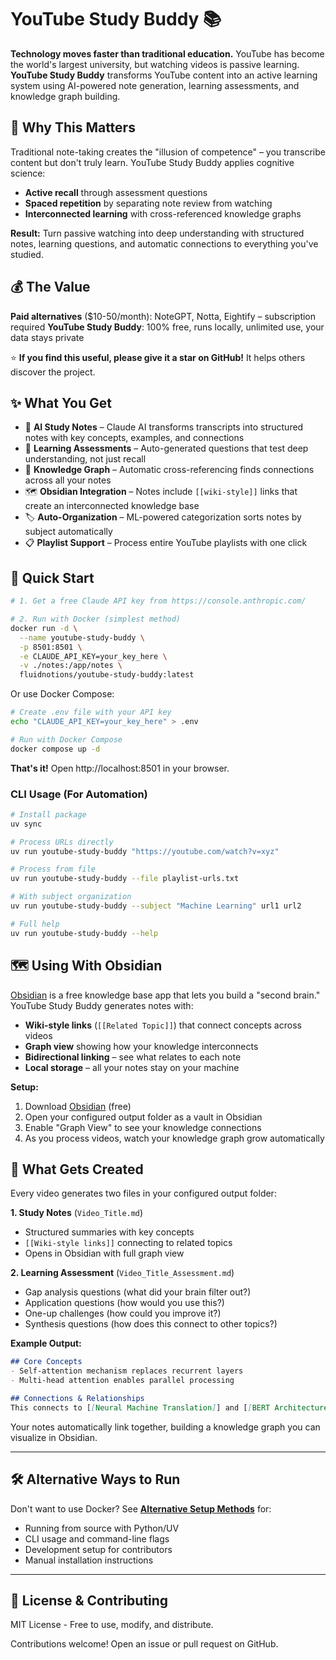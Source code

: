 # YouTube Study Buddy 📚

**Technology moves faster than traditional education.** YouTube has become the world's largest university, but watching videos is passive learning. **YouTube Study Buddy** transforms YouTube content into an active learning system using AI-powered note generation, learning assessments, and knowledge graph building.

## 🧠 Why This Matters

Traditional note-taking creates the "illusion of competence" – you transcribe content but don't truly learn. YouTube Study Buddy applies cognitive science:
- **Active recall** through assessment questions
- **Spaced repetition** by separating note review from watching
- **Interconnected learning** with cross-referenced knowledge graphs

**Result:** Turn passive watching into deep understanding with structured notes, learning questions, and automatic connections to everything you've studied.

## 💰 The Value

**Paid alternatives** ($10-50/month): NoteGPT, Notta, Eightify – subscription required
**YouTube Study Buddy**: 100% free, runs locally, unlimited use, your data stays private

⭐ **If you find this useful, please give it a star on GitHub!** It helps others discover the project.

## ✨ What You Get

- 🤖 **AI Study Notes** – Claude AI transforms transcripts into structured notes with key concepts, examples, and connections
- 📝 **Learning Assessments** – Auto-generated questions that test deep understanding, not just recall
- 🔗 **Knowledge Graph** – Automatic cross-referencing finds connections across all your notes
- 🗺️ **Obsidian Integration** – Notes include `[[wiki-style]]` links that create an interconnected knowledge base
- 🏷️ **Auto-Organization** – ML-powered categorization sorts notes by subject automatically
- 📋 **Playlist Support** – Process entire YouTube playlists with one click

## 🚀 Quick Start

```bash
# 1. Get a free Claude API key from https://console.anthropic.com/

# 2. Run with Docker (simplest method)
docker run -d \
  --name youtube-study-buddy \
  -p 8501:8501 \
  -e CLAUDE_API_KEY=your_key_here \
  -v ./notes:/app/notes \
  fluidnotions/youtube-study-buddy:latest
```

Or use Docker Compose:

```bash
# Create .env file with your API key
echo "CLAUDE_API_KEY=your_key_here" > .env

# Run with Docker Compose
docker compose up -d
```

**That's it!** Open http://localhost:8501 in your browser.

### CLI Usage (For Automation)

```bash
# Install package
uv sync

# Process URLs directly
uv run youtube-study-buddy "https://youtube.com/watch?v=xyz"

# Process from file
uv run youtube-study-buddy --file playlist-urls.txt

# With subject organization
uv run youtube-study-buddy --subject "Machine Learning" url1 url2

# Full help
uv run youtube-study-buddy --help
```

## 🗺️ Using With Obsidian

[Obsidian](https://obsidian.md) is a free knowledge base app that lets you build a "second brain." YouTube Study Buddy generates notes with:
- **Wiki-style links** (`[[Related Topic]]`) that connect concepts across videos
- **Graph view** showing how your knowledge interconnects
- **Bidirectional linking** – see what relates to each note
- **Local storage** – all your notes stay on your machine

**Setup:**
1. Download [Obsidian](https://obsidian.md) (free)
2. Open your configured output folder as a vault in Obsidian
3. Enable "Graph View" to see your knowledge connections
4. As you process videos, watch your knowledge graph grow automatically

## 📄 What Gets Created

Every video generates two files in your configured output folder:

**1. Study Notes** (`Video_Title.md`)
- Structured summaries with key concepts
- `[[Wiki-style links]]` connecting to related topics
- Opens in Obsidian with full graph view

**2. Learning Assessment** (`Video_Title_Assessment.md`)
- Gap analysis questions (what did your brain filter out?)
- Application questions (how would you use this?)
- One-up challenges (how could you improve it?)
- Synthesis questions (how does this connect to other topics?)

**Example Output:**

```markdown
## Core Concepts
- Self-attention mechanism replaces recurrent layers
- Multi-head attention enables parallel processing

## Connections & Relationships
This connects to [[Neural Machine Translation]] and [[BERT Architecture]]...
```

Your notes automatically link together, building a knowledge graph you can visualize in Obsidian.

---

## 🛠️ Alternative Ways to Run

Don't want to use Docker? See **[Alternative Setup Methods](docs/technical/alternative-setup.md)** for:
- Running from source with Python/UV
- CLI usage and command-line flags
- Development setup for contributors
- Manual installation instructions

---

## 📜 License & Contributing

MIT License - Free to use, modify, and distribute.

Contributions welcome! Open an issue or pull request on GitHub.